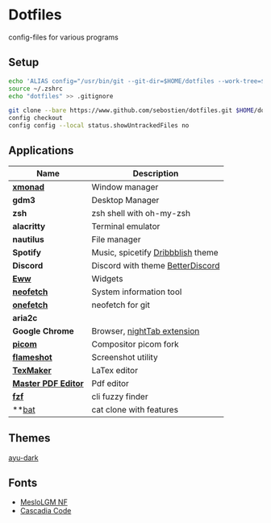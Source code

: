 # Dotfiles

config-files for various programs

## Setup

```bash
echo 'ALIAS config="/usr/bin/git --git-dir=$HOME/dotfiles --work-tree=$HOME"' >> $HOME/.zshrc
source ~/.zshrc
echo "dotfiles" >> .gitignore
```

```bash
git clone --bare https://www.github.com/sebostien/dotfiles.git $HOME/dotfiles
config checkout
config config --local status.showUntrackedFiles no
```

## Applications

| Name                                | Description                                       |
| ----------------------------------- | ------------------------------------------------- |
| **[xmonad][xmonad]**                | Window manager                                    |
| **gdm3**                            | Desktop Manager                                   |
| **zsh**                             | zsh shell with oh-my-zsh                          |
| **alacritty**                       | Terminal emulator                                 |
| **nautilus**                        | File manager                                      |
| **Spotify**                         | Music, spicetify [Dribbblish][dribbblish] theme   |
| **Discord**                         | Discord with theme [BetterDiscord][BetterDiscord] |
| **[Eww][eww]**                      | Widgets                                           |
| **[neofetch][neofetch]**            | System information tool                           |
| **[onefetch][onefetch]**            | neofetch for git                                  |
| **aria2c**                          |                                                   |
| **Google Chrome**                   | Browser, [nightTab extension][nightTab]           |
| **[picom][picom]**                  | Compositor picom fork                             |
| **[flameshot][flameshot]**          | Screenshot utility                                |
| **[TexMaker][texMaker]**            | LaTex editor                                      |
| **[Master PDF Editor][MpdfEditor]** | Pdf editor                                        |
| **[fzf][fzf]**                      | cli fuzzy finder                                  |
| **[bat][bat]                        | cat clone with features                           |

[xmonad]: https://github.com/sebostien/dotfiles/blob/master/.xmonad/README.md
[dribbblish]: https://github.com/morpheusthewhite/spicetify-themes/tree/master/Dribbblish
[BetterDiscord]: https://github.com/BetterDiscord/BetterDiscord
[neofetch]: https://github.com/dylanaraps/neofetch
[onefetch]: https://github.com/o2sh/onefetch
[eww]: https://github.com/elkowar/eww
[nightTab]: ./.config/nightTab.json
[picom]: https://github.com/yshui/picom
[texMaker]: https://www.xm1math.net/texmaker/
[flameshot]: https://github.com/flameshot-org/flameshot/
[MpdfEditor]: https://code-industry.net/free-pdf-editor/
[fzf]: https://github.com/junegunn/fzf
[bat]: https://github.com/sharkdp/bat

## Themes

[ayu-dark](https://github.com/ayu-theme/ayu-colors)

## Fonts

- [MesloLGM NF](https://github.com/ryanoasis/nerd-fonts/releases/)
- [Cascadia Code](https://github.com/microsoft/cascadia-code/releases)
